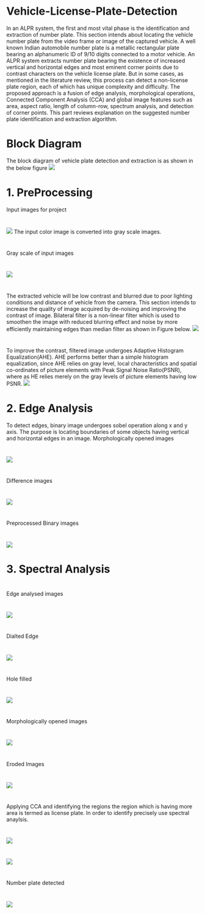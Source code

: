 # Vehicle-License-Plate-Detection
In an ALPR system, the first and most vital phase is the identification and extraction of number plate. This section intends about locating the vehicle number plate from the video frame or image of the captured vehicle. A well known Indian automobile number plate is a metallic rectangular plate bearing an alphanumeric ID of 9/10 digits connected to a motor vehicle. An ALPR system extracts number plate bearing the existence of increased vertical and horizontal edges and most eminent corner points due to contrast characters on the vehicle license plate. But in some cases, as mentioned in the literature review, this
process can detect a non-license plate region, each of which has unique complexity and difficulty. The proposed approach is a fusion of edge analysis, morphological operations, Connected Component Analysis (CCA) and global image features such as area, aspect ratio, length of column-row, spectrum analysis, and detection of corner points. This part reviews explanation on the suggested number plate identification and extraction algorithm.

# Block Diagram
The block diagram of vehicle plate detection and extraction is as shown in the below figure 
![](block2.png)

# 1. PreProcessing 
Input images for project
#
![](b1.png)
The input color image is converted into gray scale images.
#
Gray scale of input images
#
![](b14.png)
#
The extracted vehicle will be low contrast and blurred due to poor lighting conditions and distance of vehicle from the camera. This section intends to increase the quality of image acquired by de-noising and improving the contrast of image. Bilateral filter is a non-linear filter which is used to smoothen the image with reduced blurring effect and
noise by more efficiently maintaining edges than median filter as shown in Figure below.
![](b15.png)
#
To improve the contrast, filtered image undergoes Adaptive Histogram Equalization(AHE).
AHE performs better than a simple histogram equalization, since AHE relies on gray level,
local characteristics and spatial co-ordinates of picture elements with Peak Signal Noise
Ratio(PSNR), where as HE relies merely on the gray levels of picture elements having
low PSNR.
![](b16.png)

# 2. Edge Analysis 
To detect edges, binary image undergoes sobel operation along x and y axis. The purpose is locating boundaries of some objects having vertical and horizontal edges in an image.
Morphologically opened images
#
![](b17.png)
#
Difference images
#
![](b18.png)
#
Preprocessed Binary images
#
![](b2.png)
#
# 3. Spectral Analysis
#
Edge analysed images
#
![](b4.png)
#
Dialted Edge
#
![](b19.png)
#
Hole filled
#
![](b4.png)
#
Morphologically opened images
#
![](b5.png)
#
Eroded Images
#
![](b6.png)
#
Applying CCA and identifying the regions the region which is having more area is termed as license plate. In order to identify precisely use spectral anaylsis. 
#
![](q4.jpg)
#
![](q5.jpg)
#
Number plate detected
#
![](b7.png)
